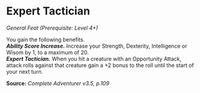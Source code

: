 # Expert Tactician
*General Feat (Prerequisite: Level 4+)*

You gain the following benefits.  
***Ability Score Increase.*** Increase your Strength, Dexterity, Intelligence or Wisom by 1, to a maximum of 20.  
***Expert Tactician.*** When you hit a creature with an Opportunity Attack, attack rolls against that creature gain a +2 bonus to the roll until the start of your next turn.



**Source:** *Complete Adventurer v3.5, p.109*